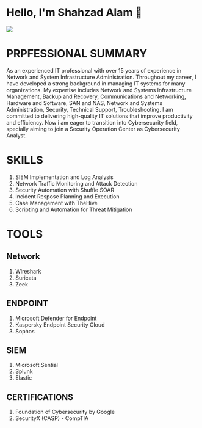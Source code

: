 # Hello, I'm Shahzad Alam 👋

<a href="https://www.linkedin.com/in/shahzad-alam-21b5829/"><img src="https://img.shields.io/badge/-LinkedIn-0072b1?&style=for-the-badge&logo=linkedin&logocolor=white" /></a>

# PRPFESSIONAL SUMMARY 
As an experienced IT professional with over 15 years of experience in Network and System Infrastructure Administration. Throughout my career, I have developed a strong background in managing IT systems for many organizations. My expertise includes Network and Systems Infrastructure Management, Backup and Recovery, Communications and Networking, Hardware and Software, SAN and NAS, Network and Systems Administration, Security, Technical Support, Troubleshooting. I am committed to delivering high-quality IT solutions that improve productivity and efficiency. 
Now i am eager to transition into Cybersecurity field, specially aiming to join a Security Operation Center as Cybersecurity Analyst.

# SKILLS

1. SIEM Implementation and Log Analysis
2. Network Traffic Monitoring and Attack Detection
3. Security Automation with Shuffle SOAR
4. Incident Respose Planning and Execution
5. Case Management with TheHive
6. Scripting and Automation for Threat Mitigation

# TOOLS
## Network
1. Wireshark
2. Suricata
3. Zeek
## ENDPOINT
1. Microsoft Defender for Endpoint
2. Kaspersky Endpoint Security Cloud
3. Sophos

## SIEM
1. Microsoft Sential
2. Splunk
3. Elastic

## CERTIFICATIONS
1. Foundation of Cybersecurity by Google
2. SecurityX (CASP) - CompTIA 
